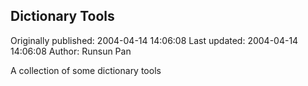 ## Dictionary Tools 
Originally published: 2004-04-14 14:06:08 
Last updated: 2004-04-14 14:06:08 
Author: Runsun Pan 
 
A collection of some dictionary tools
